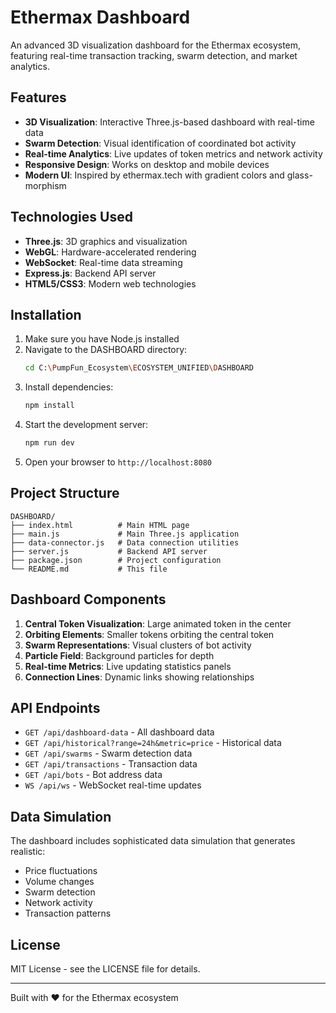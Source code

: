 # Ethermax Dashboard

An advanced 3D visualization dashboard for the Ethermax ecosystem, featuring real-time transaction tracking, swarm detection, and market analytics.

## Features

- **3D Visualization**: Interactive Three.js-based dashboard with real-time data
- **Swarm Detection**: Visual identification of coordinated bot activity
- **Real-time Analytics**: Live updates of token metrics and network activity
- **Responsive Design**: Works on desktop and mobile devices
- **Modern UI**: Inspired by ethermax.tech with gradient colors and glass-morphism

## Technologies Used

- **Three.js**: 3D graphics and visualization
- **WebGL**: Hardware-accelerated rendering
- **WebSocket**: Real-time data streaming
- **Express.js**: Backend API server
- **HTML5/CSS3**: Modern web technologies

## Installation

1. Make sure you have Node.js installed
2. Navigate to the DASHBOARD directory:
   ```bash
   cd C:\PumpFun_Ecosystem\ECOSYSTEM_UNIFIED\DASHBOARD
   ```
3. Install dependencies:
   ```bash
   npm install
   ```
4. Start the development server:
   ```bash
   npm run dev
   ```
5. Open your browser to `http://localhost:8080`

## Project Structure

```
DASHBOARD/
├── index.html          # Main HTML page
├── main.js             # Main Three.js application
├── data-connector.js   # Data connection utilities
├── server.js           # Backend API server
├── package.json        # Project configuration
└── README.md           # This file
```

## Dashboard Components

1. **Central Token Visualization**: Large animated token in the center
2. **Orbiting Elements**: Smaller tokens orbiting the central token
3. **Swarm Representations**: Visual clusters of bot activity
4. **Particle Field**: Background particles for depth
5. **Real-time Metrics**: Live updating statistics panels
6. **Connection Lines**: Dynamic links showing relationships

## API Endpoints

- `GET /api/dashboard-data` - All dashboard data
- `GET /api/historical?range=24h&metric=price` - Historical data
- `GET /api/swarms` - Swarm detection data
- `GET /api/transactions` - Transaction data
- `GET /api/bots` - Bot address data
- `WS /api/ws` - WebSocket real-time updates

## Data Simulation

The dashboard includes sophisticated data simulation that generates realistic:
- Price fluctuations
- Volume changes
- Swarm detection
- Network activity
- Transaction patterns

## License

MIT License - see the LICENSE file for details.

---
Built with ❤️ for the Ethermax ecosystem